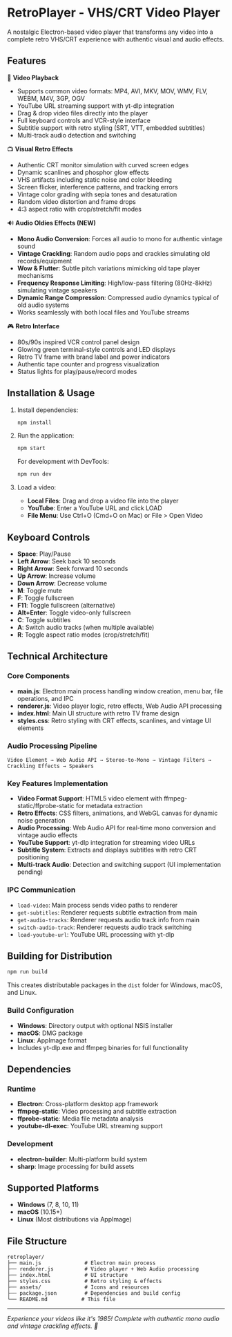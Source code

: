 # RetroPlayer - VHS/CRT Video Player

A nostalgic Electron-based video player that transforms any video into a complete retro VHS/CRT experience with authentic visual and audio effects.

## Features

🎥 **Video Playback**
- Supports common video formats: MP4, AVI, MKV, MOV, WMV, FLV, WEBM, M4V, 3GP, OGV
- YouTube URL streaming support with yt-dlp integration
- Drag & drop video files directly into the player
- Full keyboard controls and VCR-style interface
- Subtitle support with retro styling (SRT, VTT, embedded subtitles)
- Multi-track audio detection and switching

📺 **Visual Retro Effects**
- Authentic CRT monitor simulation with curved screen edges
- Dynamic scanlines and phosphor glow effects
- VHS artifacts including static noise and color bleeding
- Screen flicker, interference patterns, and tracking errors
- Vintage color grading with sepia tones and desaturation
- Random video distortion and frame drops
- 4:3 aspect ratio with crop/stretch/fit modes

🔊 **Audio Oldies Effects (NEW)**
- **Mono Audio Conversion**: Forces all audio to mono for authentic vintage sound
- **Vintage Crackling**: Random audio pops and crackles simulating old records/equipment
- **Wow & Flutter**: Subtle pitch variations mimicking old tape player mechanisms
- **Frequency Response Limiting**: High/low-pass filtering (80Hz-8kHz) simulating vintage speakers
- **Dynamic Range Compression**: Compressed audio dynamics typical of old audio systems
- Works seamlessly with both local files and YouTube streams

🎮 **Retro Interface**
- 80s/90s inspired VCR control panel design
- Glowing green terminal-style controls and LED displays
- Retro TV frame with brand label and power indicators
- Authentic tape counter and progress visualization
- Status lights for play/pause/record modes

## Installation & Usage

1. Install dependencies:
   ```bash
   npm install
   ```

2. Run the application:
   ```bash
   npm start
   ```
   
   For development with DevTools:
   ```bash
   npm run dev
   ```

3. Load a video:
   - **Local Files**: Drag and drop a video file into the player
   - **YouTube**: Enter a YouTube URL and click LOAD
   - **File Menu**: Use Ctrl+O (Cmd+O on Mac) or File > Open Video

## Keyboard Controls

- **Space**: Play/Pause
- **Left Arrow**: Seek back 10 seconds
- **Right Arrow**: Seek forward 10 seconds
- **Up Arrow**: Increase volume
- **Down Arrow**: Decrease volume
- **M**: Toggle mute
- **F**: Toggle fullscreen
- **F11**: Toggle fullscreen (alternative)
- **Alt+Enter**: Toggle video-only fullscreen
- **C**: Toggle subtitles
- **A**: Switch audio tracks (when multiple available)
- **R**: Toggle aspect ratio modes (crop/stretch/fit)

## Technical Architecture

### Core Components
- **main.js**: Electron main process handling window creation, menu bar, file operations, and IPC
- **renderer.js**: Video player logic, retro effects, Web Audio API processing
- **index.html**: Main UI structure with retro TV frame design
- **styles.css**: Retro styling with CRT effects, scanlines, and vintage UI elements

### Audio Processing Pipeline
```
Video Element → Web Audio API → Stereo-to-Mono → Vintage Filters → Crackling Effects → Speakers
```

### Key Features Implementation
- **Video Format Support**: HTML5 video element with ffmpeg-static/ffprobe-static for metadata extraction
- **Retro Effects**: CSS filters, animations, and WebGL canvas for dynamic noise generation
- **Audio Processing**: Web Audio API for real-time mono conversion and vintage audio effects
- **YouTube Support**: yt-dlp integration for streaming video URLs
- **Subtitle System**: Extracts and displays subtitles with retro CRT positioning
- **Multi-track Audio**: Detection and switching support (UI implementation pending)

### IPC Communication
- `load-video`: Main process sends video paths to renderer
- `get-subtitles`: Renderer requests subtitle extraction from main
- `get-audio-tracks`: Renderer requests audio track info from main
- `switch-audio-track`: Renderer requests audio track switching
- `load-youtube-url`: YouTube URL processing with yt-dlp

## Building for Distribution

```bash
npm run build
```

This creates distributable packages in the `dist` folder for Windows, macOS, and Linux.

### Build Configuration
- **Windows**: Directory output with optional NSIS installer
- **macOS**: DMG package
- **Linux**: AppImage format
- Includes yt-dlp.exe and ffmpeg binaries for full functionality

## Dependencies

### Runtime
- **Electron**: Cross-platform desktop app framework
- **ffmpeg-static**: Video processing and subtitle extraction
- **ffprobe-static**: Media file metadata analysis  
- **youtube-dl-exec**: YouTube URL streaming support

### Development
- **electron-builder**: Multi-platform build system
- **sharp**: Image processing for build assets

## Supported Platforms

- **Windows** (7, 8, 10, 11)
- **macOS** (10.15+)
- **Linux** (Most distributions via AppImage)

## File Structure

```
retroplayer/
├── main.js              # Electron main process
├── renderer.js          # Video player + Web Audio processing
├── index.html           # UI structure
├── styles.css           # Retro styling & effects
├── assets/              # Icons and resources
├── package.json         # Dependencies and build config
└── README.md           # This file
```

---

*Experience your videos like it's 1985! Complete with authentic mono audio and vintage crackling effects. 📼*